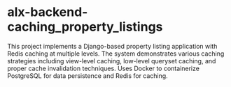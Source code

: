 # alx-backend-caching_property_listings
This project implements a Django-based property listing application with Redis caching at multiple levels. The system demonstrates various caching strategies including view-level caching, low-level queryset caching, and proper cache invalidation techniques. Uses Docker to containerize PostgreSQL for data persistence and Redis for caching.
